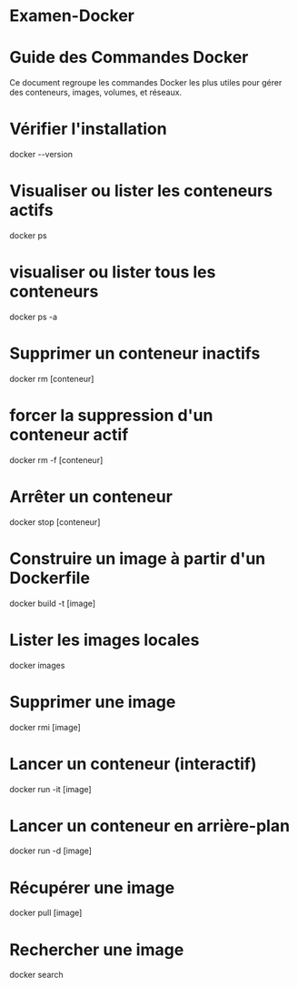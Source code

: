 # Examen-Docker
# Guide des Commandes Docker

Ce document regroupe les commandes Docker les plus utiles pour gérer des conteneurs, images, volumes, et réseaux.

# Vérifier l'installation
docker --version

# Visualiser ou lister les conteneurs actifs
docker ps
 
# visualiser ou lister tous les conteneurs
docker ps -a

# Supprimer un conteneur inactifs
docker rm [conteneur]

# forcer la suppression d'un conteneur actif
docker rm -f [conteneur]

# Arrêter un conteneur
docker stop [conteneur]

# Construire un image à partir d'un Dockerfile
docker build -t [image]

# Lister les images locales
docker images

# Supprimer une image
docker rmi [image]

# Lancer un conteneur (interactif)
docker run -it [image]

# Lancer un conteneur en arrière-plan
docker run -d [image]

# Récupérer une image 
docker pull [image]

# Rechercher une image 
docker search
